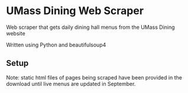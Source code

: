 <h1>UMass Dining Web Scraper</h1>
<p>Web scraper that gets daily dining hall menus from the UMass Dining website</p>
<p>Written using Python and beautifulsoup4</p>
<h2>Setup</h2>
<p>Note: static html files of pages being scraped have been provided in the download until live menus are updated in September.</p>
